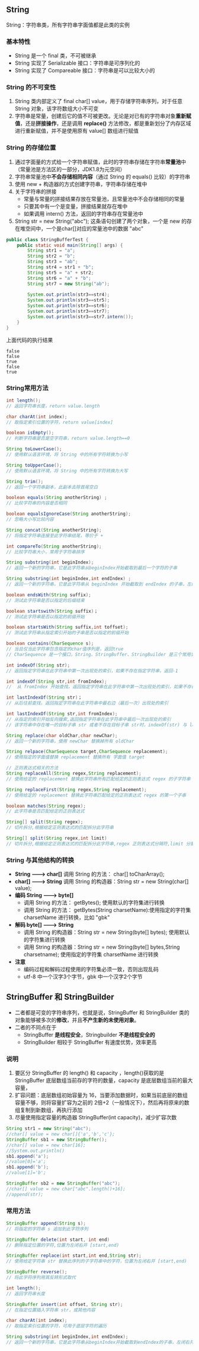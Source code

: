 ## String
String：字符串类，所有字符串字面值都是此类的实例

### 基本特性
* String 是一个 final 类，不可被继承
* String 实现了 Serializable 接口：字符串是可序列化的
* String 实现了 Compareable 接口：字符串是可以比较大小的

### String 的不可变性
1. String 类内部定义了 final char[] value，用于存储字符串序列，对于任意 String 对象，该字符数组大小不可变
2. 字符串是常量，创建后它的值不可被更改。无论是对已有的字符串对象**重新赋值**，还是**拼接操作**，还是调用 **replace()** 方法修改，都是重新划分了内存区域进行重新赋值，并不是使用原有 value[] 数组进行赋值

### String 的存储位置
1. 通过字面量的方式给一个字符串赋值，此时的字符串存储在字符串**常量池**中（常量池是方法区的一部分，JDK1.8为元空间）
2. 字符串常量池中**不会存储相同内容**（通过 String 的 equals() 比较）的字符串
3. 使用 new + 构造器的方式创建字符串，字符串存储在堆中
4. 关于字符串的拼接
    * 常量与常量的拼接结果存放在常量池，且常量池中不会存储相同的常量
    * 只要其中有一个是变量，拼接结果就存在堆中
    * 如果调用 intern() 方法，返回的字符串存在常量池中
5. String str = new String("abc"); 这条语句创建了两个对象，一个是 new 的存在堆空间中，一个是char[]对应的常量池中的数据 "abc" 

```java
public class StringBufferTest {
    public static void main(String[] args) {
        String str1 = "a";
        String str2 = "b";
        String str3 = "ab";
        String str4 = str1 + "b";
        String str5 = "a" + str2;
        String str6 = "a" + "b";
        String str7 = new String("ab");
        
        System.out.println(str3==str4);
        System.out.println(str3==str5);
        System.out.println(str3==str6);
        System.out.println(str3==str7);
        System.out.println(str3==str7.intern());
    }
}
```
上面代码的执行结果
```shell
false
false
true
false
true
```

### String常用方法
```java
int length();
// 返回字符串长度，return value.length

char charAt(int index);
// 取指定索引位置的字符，return value[index]

boolean isEmpty();
// 判断字符串是否是空字符串，return value.length==0

String toLowerCase();
// 使用默认语言环境，将 String 中的所有字符转换为小写

String toUpperCase();
// 使用默认语言环境，将 String 中的所有字符转换为大写

String trim();
// 返回一个字符串副本，此副本去除首尾空白

boolean equals(String anotherString) ;
// 比较字符串的内容是否相同

boolean equalsIgnoreCase(String anotherString);
// 忽略大小写比较内容

String concat(String anotherString);
// 将指定字符串连接至此字符串结尾，等价于 +

int compareTo(String anotherString);
// 比较字符串大小，常用于字符串排序

String substring(int beginIndex);
// 返回一个新的字符串，它是此字符串从beginIndex开始截取到最后一个字符的子串

String substring(int beginIndex,int endIndex) ;
// 返回一个新的字符串，它是此字符串从 beginIndex 开始截取到 endIndex 的子串，左闭右开

boolean endsWith(String suffix);
// 测试此字符串是否以指定的后缀结束

boolean startswith(String suffix)；
// 测试此字符串是否以指定的前缀开始

boolean startsWith(String suffix,int toffset);
// 测试此字符串从指定索引开始的子串是否以指定的前缀开始

boolean contains(CharSequence s);
// 当且仅当此字符串包含指定的char值序列是，返回true
// CharSequence 是一个接口，String、StringBuffer、StringBuilder 是三个常用实现类

int indexOf(String str);
// 返回指定字符串在此字符串中第一次出现处的索引，如果不存在指定字符串，返回-1

int indexOf(String str,int fromIndex);
//  从 fromIndex 开始查找，返回指定字符串在此字符串中第一次出现处的索引，如果不存在指定字符串，返回-1

int lastIndexOf(String str)；
// 从后往前查找，返回指定字符串在此字符串中最右边（最后一次）出现处的索引

int lastIndexOf(String str,int fromIndex);
// 从指定的索引开始反向搜索,返回指定字符串在此字符串中最后一次出现处的索引
// 该字符串中存在唯一的目标子串 str 或者不存在目标子串 str时，indexOf(str) 与 lastIndexOf(str) 返回值相同

String replace(char oldChar,char newChar);
// 返回一个新的字符串，使用 newChar 替换掉所有 oldChar

String relpace(CharSequence target,CharSequence replacement);
// 使用指定的字面值替换 replacement 替换所有 字面值 target

// 正则表达式相关的方法
String replaceAll(String regex,String replacement);
// 使用给定的 replacement 替换此字符串所有匹配给定的正则表达式 regex 的子字符串

String replaceFirst(String regex,String replacement);
// 使用给定的 replacement 替换此字符串匹配给定的正则表达式 regex 的第一个子串

boolean matches(String regex);
// 此字符串是否匹配给定的正则表达式

String[] split(String regex);
// 切片拆分,根据给定正则表达式的匹配拆分此字符串

String[] split(String regex,int limit)
// 切片拆分,根据给定正则表达式的匹配拆分此字符串,regex 正则表达式分隔符,limit 分割的份数
```

### String 与其他结构的转换
* **String ---> char[]**
调用 String 的方法： char[] toCharArray();
* **char[] ---> String**
调用 String 的构造器：String str = new String(char[] value);
* **编码 String ---> byte[]**
    * 调用 String 的方法： getBytes(); 使用默认的字符集进行转换
    * 调用 String 的方法： getBytes(String charsetName):使用指定的字符集 charsetName 进行转换，比如 "gbk"
* **解码 byte[] ---> String**
    * 调用 String 的构造器：String str = new String(byte[] bytes);  使用默认的字符集进行转换
    * 调用 String 的构造器：String str = new String(byte[] bytes,String charsetname);  使用指定的字符集 charsetName 进行转换
* **注意**
    * 编码过程和解码过程使用的字符集必须一致，否则出现乱码
    * utf-8 中一个汉字3个字节，gbk 中一个汉字2个字节

## StringBuffer 和 StringBuilder
* 二者都是可变的字符串序列，也就是说，StringBuffer 和 StringBuilder 类的对象能够被多次的**修改**，并且**不产生新的未使用对象**。
* 二者的不同点在于
    * StringBuffer **是线程安全**，Stringbuilder **不是线程安全的**
    * StringBuilder 相较于 StringBuffer 有速度优势，效率更高

### 说明
1. 要区分 StringBuffer 的 length() 和 capacity ，length()获取的是 StringBuffer 底层数组当前存的字符的数量，capacity 是底层数组当前的最大容量，
2. 扩容问题：底层数组初始容量为 16，当要添加数据时，如果当前底层的数组容量不够，则将容量扩容为之前的 2倍+2（一般情况下），然后再将原来的数组复制到新数组，再执行添加
3. 尽量使用指定容量的构造器 StringBuffer(int capacity)，减少扩容次数

```java
String str1 = new String("abc");
//char[] value = new char[]{'a','b','c'};
StringBuffer sb1 = new StringBuffer();
//char[] value = new char[16];
//System.out.println()
sb1.append('a');
//value[0]='a';
sb1.append('b');
//value[1]='b';

StringBuffer sb2 = new StringBuffer("abc");
//char[] value = new char["abc".length()+16];
//append(str); 
```

### 常用方法
```java
StringBuffer append(String s);
// 将指定的字符串 s 追加到此字符序列

StringBuffer delete(int start, int end)
// 删除指定位置的字符,位置为左闭右开 [start,end)

StringBuffer replace(int start,int end,String str);
// 使用给定字符串 str 替换此序列的子字符串中的字符，位置为左闭右开 [start,end)

StringBuffer reverse();
// 将此字符序列用其反转形式取代

int length();
// 返回字符串长度

StringBuffer insert(int offset, String str);
// 在指定位置插入字符串 str，或其他内容

char charAt(int index);
// 取指定索引位置的字符，可用于底层字符的遍历

String substring(int beginIndex,int endIndex);
// 返回一个新的字符串，它是此字符串从beginIndex开始截取到endIndex的子串，左闭右开
```